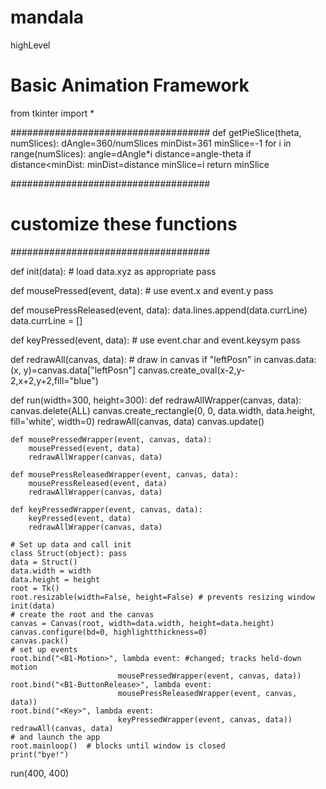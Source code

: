 # mandala
highLevel

# Basic Animation Framework

from tkinter import *

####################################
def getPieSlice(theta, numSlices):
    dAngle=360/numSlices
    minDist=361
    minSlice=-1
    for i in range(numSlices):
        angle=dAngle*i
        distance=angle-theta
        if distance<minDist:
            minDist=distance
            minSlice=i
    return minSlice

####################################
# customize these functions
####################################

def init(data):
    # load data.xyz as appropriate
    pass

def mousePressed(event, data):
    # use event.x and event.y
    pass

def mousePressReleased(event, data):
    data.lines.append(data.currLine)
    data.currLine = []

def keyPressed(event, data):
    # use event.char and event.keysym
    pass

def redrawAll(canvas, data):
    # draw in canvas
    if "leftPosn" in canvas.data:
        (x, y)=canvas.data["leftPosn"]
        canvas.create_oval(x-2,y-2,x+2,y+2,fill="blue")

def run(width=300, height=300):
    def redrawAllWrapper(canvas, data):
        canvas.delete(ALL)
        canvas.create_rectangle(0, 0, data.width, data.height,
                                fill='white', width=0)
        redrawAll(canvas, data)
        canvas.update()    

    def mousePressedWrapper(event, canvas, data):
        mousePressed(event, data)
        redrawAllWrapper(canvas, data)
    
    def mousePressReleasedWrapper(event, canvas, data):
        mousePressReleased(event, data)
        redrawAllWrapper(canvas, data)

    def keyPressedWrapper(event, canvas, data):
        keyPressed(event, data)
        redrawAllWrapper(canvas, data)

    # Set up data and call init
    class Struct(object): pass
    data = Struct()
    data.width = width
    data.height = height
    root = Tk()
    root.resizable(width=False, height=False) # prevents resizing window
    init(data)
    # create the root and the canvas
    canvas = Canvas(root, width=data.width, height=data.height)
    canvas.configure(bd=0, highlightthickness=0)
    canvas.pack()
    # set up events
    root.bind("<B1-Motion>", lambda event: #changed; tracks held-down motion
                            mousePressedWrapper(event, canvas, data))
    root.bind("<B1-ButtonRelease>", lambda event: 
                            mousePressReleasedWrapper(event, canvas, data))
    root.bind("<Key>", lambda event:
                            keyPressedWrapper(event, canvas, data))
    redrawAll(canvas, data)
    # and launch the app
    root.mainloop()  # blocks until window is closed
    print("bye!")

run(400, 400)
